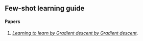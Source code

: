 ## Few-shot learning guide

#### Papers
1. *[Learning to learn by Gradient descent by Gradient descent](https://arxiv.org/pdf/1606.04474.pdf)*.

